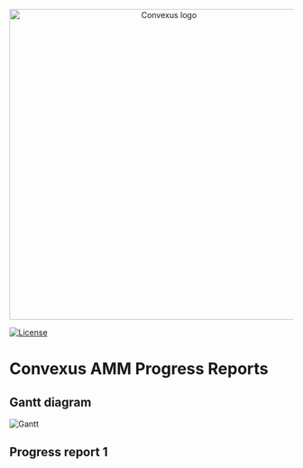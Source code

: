 <p align="center">
  <img 
    src="https://i.imgur.com/4RsDm76.png" 
    width="550px"
    alt="Convexus logo">
</p>

[![License](https://img.shields.io/badge/License-Apache%202.0-blue.svg)](https://opensource.org/licenses/Apache-2.0)

# Convexus AMM Progress Reports

## Gantt diagram

![Gantt](http://www.plantuml.com/plantuml/proxy?cache=no&src=https://raw.githubusercontent.com/Convexus-Protocol/AMM-Progress/master/gantt.plantuml)

## Progress report 1

